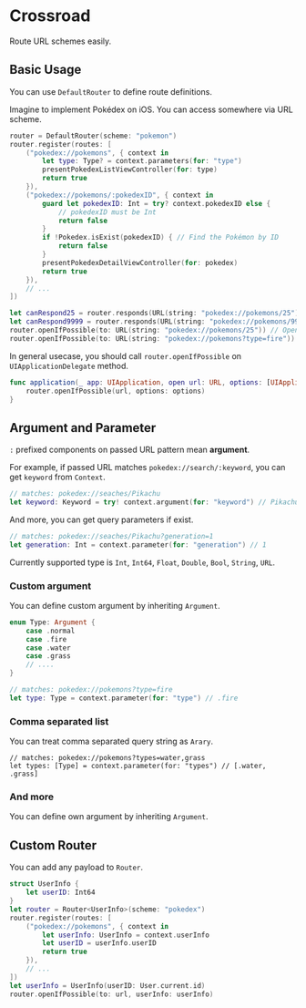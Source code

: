 # Crossroad

Route URL schemes easily.

## Basic Usage

You can use `DefaultRouter` to define route definitions.

Imagine to implement Pokédex on iOS. You can access somewhere via URL scheme.

```swift
router = DefaultRouter(scheme: "pokemon")
router.register(routes: [
    ("pokedex://pokemons", { context in 
        let type: Type? = context.parameters(for: "type")
        presentPokedexListViewController(for: type)
        return true 
    }),
    ("pokedex://pokemons/:pokedexID", { context in 
        guard let pokedexID: Int = try? context.pokedexID else {
            // pokedexID must be Int
            return false
        }
        if !Pokedex.isExist(pokedexID) { // Find the Pokémon by ID
            return false
        }
        presentPokedexDetailViewController(for: pokedex)
        return true 
    }),
    // ...
])

let canRespond25 = router.responds(URL(string: "pokedex://pokemons/25")!) // Pikachu(No. 25) is exist! so it returns true
let canRespond9999 = router.responds(URL(string: "pokedex://pokemons/9999")!) // No. 9999 is unknown. so it returns false
router.openIfPossible(to: URL(string: "pokedex://pokemons/25")) // Open Pikachu page
router.openIfPossible(to: URL(string: "pokedex://pokemons?type=fire")) // Open list of fire Pokémons page
```

In general usecase, you should call `router.openIfPossible` on `UIApplicationDelegate` method.

```swift
func application(_ app: UIApplication, open url: URL, options: [UIApplicationOpenURLOptionsKey: Any]) -> Bool {
    router.openIfPossible(url, options: options)
}
```

## Argument and Parameter

`:` prefixed components on passed URL pattern mean **argument**.

For example, if passed URL matches `pokedex://search/:keyword`, you can get `keyword` from `Context`.

```swift
// matches: pokedex://seaches/Pikachu
let keyword: Keyword = try! context.argument(for: "keyword") // Pikachu
```

And more, you can get query parameters if exist.

```swift
// matches: pokedex://seaches/Pikachu?generation=1
let generation: Int = context.parameter(for: "generation") // 1
```

Currently supported type is `Int`, `Int64`, `Float`, `Double`, `Bool`, `String`, `URL`.

### Custom argument

You can define custom argument by inheriting `Argument`.

```swift
enum Type: Argument {
    case .normal
    case .fire
    case .water
    case .grass
    // ....
}

// matches: pokedex://pokemons?type=fire
let type: Type = context.parameter(for: "type") // .fire
```

### Comma separated list

You can treat comma separated query string as `Arary`.

```
// matches: pokedex://pokemons?types=water,grass
let types: [Type] = context.parameter(for: "types") // [.water, .grass]
```

### And more

You can define own argument by inheriting `Argument`.

## Custom Router

You can add any payload to `Router`.

```swift
struct UserInfo {
    let userID: Int64
}
let router = Router<UserInfo>(scheme: "pokedex")
router.register(routes: [
    ("pokedex://pokemons", { context in 
        let userInfo: UserInfo = context.userInfo
        let userID = userInfo.userID
        return true 
    }),
    // ...
])
let userInfo = UserInfo(userID: User.current.id)
router.openIfPossible(to: url, userInfo: userInfo)
```
